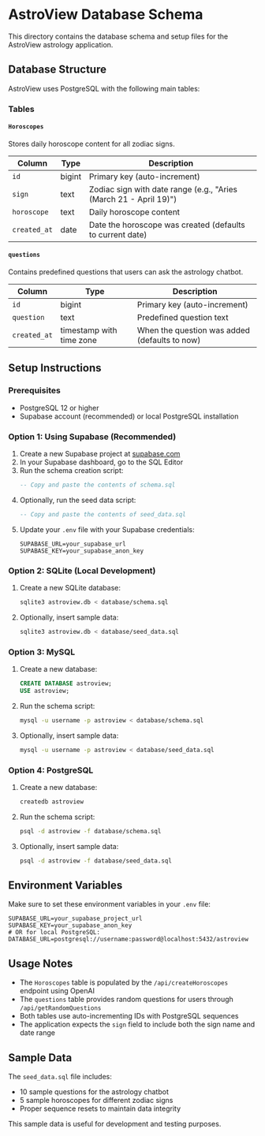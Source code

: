 # AstroView Database Schema

This directory contains the database schema and setup files for the AstroView astrology application.

## Database Structure

AstroView uses PostgreSQL with the following main tables:

### Tables

#### `Horoscopes`
Stores daily horoscope content for all zodiac signs.

| Column | Type | Description |
|--------|------|-------------|
| `id` | bigint | Primary key (auto-increment) |
| `sign` | text | Zodiac sign with date range (e.g., "Aries (March 21 - April 19)") |
| `horoscope` | text | Daily horoscope content |
| `created_at` | date | Date the horoscope was created (defaults to current date) |

#### `questions`
Contains predefined questions that users can ask the astrology chatbot.

| Column | Type | Description |
|--------|------|-------------|
| `id` | bigint | Primary key (auto-increment) |
| `question` | text | Predefined question text |
| `created_at` | timestamp with time zone | When the question was added (defaults to now) |

## Setup Instructions

### Prerequisites
- PostgreSQL 12 or higher
- Supabase account (recommended) or local PostgreSQL installation

### Option 1: Using Supabase (Recommended)

1. Create a new Supabase project at [supabase.com](https://supabase.com)
2. In your Supabase dashboard, go to the SQL Editor
3. Run the schema creation script:
   ```sql
   -- Copy and paste the contents of schema.sql
   ```
4. Optionally, run the seed data script:
   ```sql
   -- Copy and paste the contents of seed_data.sql
   ```
5. Update your `.env` file with your Supabase credentials:
   ```
   SUPABASE_URL=your_supabase_url
   SUPABASE_KEY=your_supabase_anon_key
   ```

### Option 2: SQLite (Local Development)

1. Create a new SQLite database:
   ```bash
   sqlite3 astroview.db < database/schema.sql
   ```
2. Optionally, insert sample data:
   ```bash
   sqlite3 astroview.db < database/seed_data.sql
   ```

### Option 3: MySQL

1. Create a new database:
   ```sql
   CREATE DATABASE astroview;
   USE astroview;
   ```
2. Run the schema script:
   ```bash
   mysql -u username -p astroview < database/schema.sql
   ```
3. Optionally, insert sample data:
   ```bash
   mysql -u username -p astroview < database/seed_data.sql
   ```

### Option 4: PostgreSQL

1. Create a new database:
   ```bash
   createdb astroview
   ```
2. Run the schema script:
   ```bash
   psql -d astroview -f database/schema.sql
   ```
3. Optionally, insert sample data:
   ```bash
   psql -d astroview -f database/seed_data.sql
   ```

## Environment Variables

Make sure to set these environment variables in your `.env` file:

```
SUPABASE_URL=your_supabase_project_url
SUPABASE_KEY=your_supabase_anon_key
# OR for local PostgreSQL:
DATABASE_URL=postgresql://username:password@localhost:5432/astroview
```

## Usage Notes

- The `Horoscopes` table is populated by the `/api/createHoroscopes` endpoint using OpenAI
- The `questions` table provides random questions for users through `/api/getRandomQuestions`
- Both tables use auto-incrementing IDs with PostgreSQL sequences
- The application expects the `sign` field to include both the sign name and date range

## Sample Data

The `seed_data.sql` file includes:
- 10 sample questions for the astrology chatbot
- 5 sample horoscopes for different zodiac signs
- Proper sequence resets to maintain data integrity

This sample data is useful for development and testing purposes.